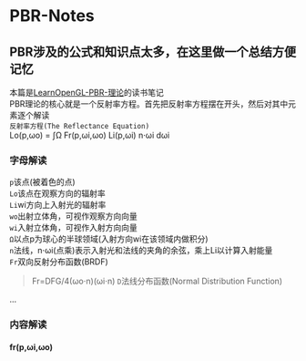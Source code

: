 # PBR-Notes
## PBR涉及的公式和知识点太多，在这里做一个总结方便记忆<br>
本篇是[LearnOpenGL-PBR-理论](https://learnopengl-cn.github.io/07%20PBR/01%20Theory/)的读书笔记<br>
PBR理论的核心就是一个反射率方程。首先把反射率方程摆在开头，然后对其中元素逐个解读<br>
`反射率方程(The Reflectance Equation)`<br>
        Lo(p,ωo) = ∫Ω Fr(p,ωi,ωo) Li(p,ωi) n⋅ωi dωi
### 字母解读<br>
`p`该点(被着色的点)<br>
`Lo`该点在观察方向的辐射率<br>
`Li`wi方向上入射光的辐射率<br>
`wo`出射立体角，可视作观察方向向量<br>
`wi`入射立体角，可视作入射方向向量<br>
`Ω`以点p为球心的半球领域(入射方向wi在该领域内做积分)<br>
`n`法线，n⋅ωi(点乘)表示入射光和法线的夹角的余弦，乘上Li以计算入射能量<br>
`Fr`双向反射分布函数(BRDF)
>Fr=DFG/4(ωo⋅n)(ωi⋅n)
>`D`法线分布函数(Normal Distribution Function)
>


...<br>
### 内容解读<br>
#### fr(p,ωi,ωo)<br>
